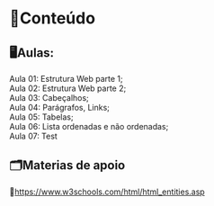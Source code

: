 <h1>📁Conteúdo</h1>
<h2>🖥️Aulas:</h2>
<p>
  Aula 01: Estrutura Web parte 1; <br>
  Aula 02: Estrutura Web parte 2; <br>
  Aula 03: Cabeçalhos; <br>
  Aula 04: Parágrafos, Links; <br>
  Aula 05: Tabelas; <br>
  Aula 06: Lista ordenadas e não ordenadas; <br>
  Aula 07: Test
</p>

<h2>🗂️Materias de apoio</h2>

🔸https://www.w3schools.com/html/html_entities.asp

